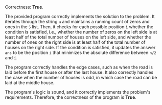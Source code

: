 Correctness: **True**.

The provided program correctly implements the solution to the problem. It iterates through the string `a` and maintains a running count of zeros and ones in the `S` list. Then, it checks for each possible position `i` whether the condition is satisfied, i.e., whether the number of zeros on the left side is at least half of the total number of houses on the left side, and whether the number of ones on the right side is at least half of the total number of houses on the right side. If the condition is satisfied, it updates the answer `ans` to be the position `i` that minimizes the absolute difference between `n/2` and `i`.

The program correctly handles the edge cases, such as when the road is laid before the first house or after the last house. It also correctly handles the case when the number of houses is odd, in which case the road can be laid at the middle house.

The program's logic is sound, and it correctly implements the problem's requirements. Therefore, the correctness of the program is **True**.